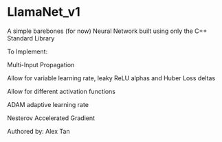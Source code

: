 # LlamaNet_v1

A simple barebones (for now) Neural Network built using only the C++ Standard Library

To Implement:

Multi-Input Propagation

Allow for variable learning rate,  leaky ReLU alphas and Huber Loss deltas

Allow for different activation functions 

ADAM adaptive learning rate

Nesterov Accelerated Gradient


Authored by: Alex Tan
